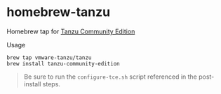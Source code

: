 # homebrew-tanzu
Homebrew tap for [Tanzu Community Edition](https://github.com/vmware-tanzu/community-edition)

Usage

```shell
brew tap vmware-tanzu/tanzu
brew install tanzu-community-edition
```

> Be sure to run the `configure-tce.sh` script referenced in the post-install steps.

